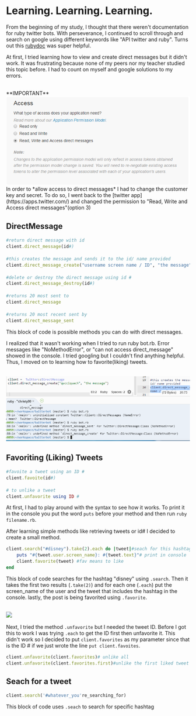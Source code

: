 # Learning. Learning. Learning. 

From the beginning of my study, I thought that there weren't documentation for ruby twitter bots. With perseverance, I continued to scroll through and search on google using different keywords like "API twitter and ruby". Turns out this [rubydoc](http://www.rubydoc.info/gems/ifttt-twitter/2.1.1/Twitter/Client) was super helpful. 

At first, I tried learning how to view and create direct messages but it didn't work. It was frustrating because none of my peers nor my teacher studied this topic before. I had to count on myself and google solutions to my errors.

<br>
**IMPORTANT**
<img src="../images/permission.png">
<br>
In order to *allow access to direct messages* I had to change the customer key and secret. To do so, I went back to the [twitter app](https://apps.twitter.com/) and changed the permission to "Read, Write and Access direct messages"(option 3)  

## DirectMessage 
``` ruby
#return direct message with id
client.direct_message(id#)  

#this creates the message and sends it to the id/ name provided
client.direct_message_create("username screen name / ID", "the message")

#delete or destroy the direct message using id #
client.direct_message_destroy(id#)

#returns 20 most sent to 
client.direct_message

#returns 20 most recent sent by 
client.direct_message_sent
```
This block of code is possible methods you can do with direct messages. 

I realized that it wasn't working when I tried to run ruby bot.rb. Error messages like "NoMethodError", or "can not access direct_message" showed in the console. I tried googling but I couldn't find anything helpful. Thus, I moved on to learning how to favorite(liking) tweets. 

<br>
<img src="../images/direct_error.png">
<br>

## Favoriting (Liking) Tweets

``` ruby
#favoite a tweet using an ID # 
client.favoite(id#)

# to unlike a tweet 
client.unfavorite using ID #
```

At first, I had to play around with the syntax to see how it works. To print it in the console you put the word `puts` before your method and then run `ruby filename.rb`. 

After learning simple methods like retrieving tweets or id# I decided to create a small method. 

```ruby 
client.search("#disney").take(2).each do |tweet|#seach for this hashtag, take 1st result 
    puts "#{tweet.user.screen_name}: #{tweet.text}"# print in console
    client.favorite(tweet) #fav means to like
end
```
This block of code searches for the hashtag "disney" using `.search`. Then it takes the first two results (`.take(2)`) and for each one (`.each`) put the screen_name of the user and the tweet that includes the hashtag in the console. lastly, the post is being favorited using `.favorite`.  

<br>
<img src="../images/favoite.png">
<br>

Next, I tried the method `.unfavorite` but I needed the tweet ID. Before I got this to work  I was trying `.each` to get the ID first then unfavorite it. This didn't work so I decided to put  `client.favorites` as my parameter since that is the ID # if we just wrote the line `put client.favoites`. 


``` ruby 
client.unfavorite(client.favorites)# unlike all 
client.unfavorite(client.favorites.first)#unlike the first liked tweet
```

## Seach for a tweet 

``` ruby 
client.search('#whatever_you're_searching_for)
```
This block of code uses `.seach` to search for specific hashtag 







